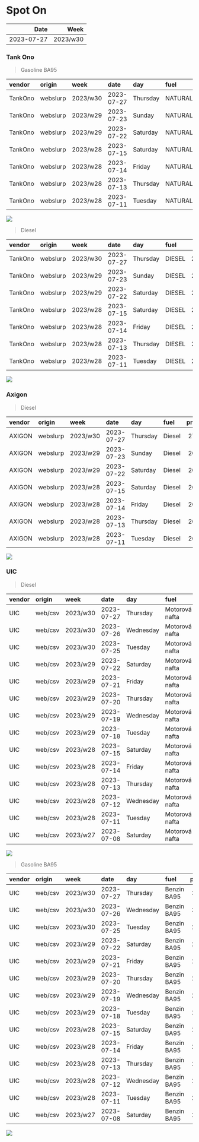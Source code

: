 Spot On
================

|       Date |     Week |
|-----------:|---------:|
| 2023-07-27 | 2023/w30 |

### Tank Ono

> Gasoline BA95

| vendor  | origin   | week     | date       | day      | fuel      | price | PriceVAT |
|:--------|:---------|:---------|:-----------|:---------|:----------|------:|---------:|
| TankOno | webslurp | 2023/w30 | 2023-07-27 | Thursday | NATURAL95 | 29.34 |     35.5 |
| TankOno | webslurp | 2023/w29 | 2023-07-23 | Sunday   | NATURAL95 | 29.34 |     35.5 |
| TankOno | webslurp | 2023/w29 | 2023-07-22 | Saturday | NATURAL95 | 29.34 |     35.5 |
| TankOno | webslurp | 2023/w28 | 2023-07-15 | Saturday | NATURAL95 | 29.34 |     35.5 |
| TankOno | webslurp | 2023/w28 | 2023-07-14 | Friday   | NATURAL95 | 29.34 |     35.5 |
| TankOno | webslurp | 2023/w28 | 2023-07-13 | Thursday | NATURAL95 | 29.34 |     35.5 |
| TankOno | webslurp | 2023/w28 | 2023-07-11 | Tuesday  | NATURAL95 | 29.34 |     35.5 |

<img src="SpotOn_files/figure-gfm/tono-ba95-1.png" style="display: block; margin: auto auto auto 0;" />

> Diesel

| vendor  | origin   | week     | date       | day      | fuel   | price | PriceVAT |
|:--------|:---------|:---------|:-----------|:---------|:-------|------:|---------:|
| TankOno | webslurp | 2023/w30 | 2023-07-27 | Thursday | DIESEL | 25.54 |     30.9 |
| TankOno | webslurp | 2023/w29 | 2023-07-23 | Sunday   | DIESEL | 25.54 |     30.9 |
| TankOno | webslurp | 2023/w29 | 2023-07-22 | Saturday | DIESEL | 25.54 |     30.9 |
| TankOno | webslurp | 2023/w28 | 2023-07-15 | Saturday | DIESEL | 25.54 |     30.9 |
| TankOno | webslurp | 2023/w28 | 2023-07-14 | Friday   | DIESEL | 25.21 |     30.5 |
| TankOno | webslurp | 2023/w28 | 2023-07-13 | Thursday | DIESEL | 25.21 |     30.5 |
| TankOno | webslurp | 2023/w28 | 2023-07-11 | Tuesday  | DIESEL | 25.21 |     30.5 |

<img src="SpotOn_files/figure-gfm/tono-diesel-1.png" style="display: block; margin: auto auto auto 0;" />

### Axigon

> Diesel

| vendor | origin   | week     | date       | day      | fuel   | price | PriceVAT |
|:-------|:---------|:---------|:-----------|:---------|:-------|------:|---------:|
| AXIGON | webslurp | 2023/w30 | 2023-07-27 | Thursday | Diesel |  27.4 |     33.1 |
| AXIGON | webslurp | 2023/w29 | 2023-07-23 | Sunday   | Diesel |  26.9 |     32.5 |
| AXIGON | webslurp | 2023/w29 | 2023-07-22 | Saturday | Diesel |  26.9 |     32.5 |
| AXIGON | webslurp | 2023/w28 | 2023-07-15 | Saturday | Diesel |  26.9 |     32.5 |
| AXIGON | webslurp | 2023/w28 | 2023-07-14 | Friday   | Diesel |  26.9 |     32.5 |
| AXIGON | webslurp | 2023/w28 | 2023-07-13 | Thursday | Diesel |  26.9 |     32.5 |
| AXIGON | webslurp | 2023/w28 | 2023-07-11 | Tuesday  | Diesel |  26.9 |     32.5 |

<img src="SpotOn_files/figure-gfm/axigon-diesel-1.png" style="display: block; margin: auto auto auto 0;" />

### UIC

> Diesel

| vendor | origin  | week     | date       | day       | fuel           | price | priceVAT |
|:-------|:--------|:---------|:-----------|:----------|:---------------|------:|---------:|
| UIC    | web/csv | 2023/w30 | 2023-07-27 | Thursday  | Motorová nafta |  26.5 |     32.1 |
| UIC    | web/csv | 2023/w30 | 2023-07-26 | Wednesday | Motorová nafta |  26.2 |     31.7 |
| UIC    | web/csv | 2023/w30 | 2023-07-25 | Tuesday   | Motorová nafta |  26.0 |     31.5 |
| UIC    | web/csv | 2023/w29 | 2023-07-22 | Saturday  | Motorová nafta |  25.7 |     31.1 |
| UIC    | web/csv | 2023/w29 | 2023-07-21 | Friday    | Motorová nafta |  25.6 |     31.0 |
| UIC    | web/csv | 2023/w29 | 2023-07-20 | Thursday  | Motorová nafta |  25.5 |     30.9 |
| UIC    | web/csv | 2023/w29 | 2023-07-19 | Wednesday | Motorová nafta |  25.4 |     30.7 |
| UIC    | web/csv | 2023/w29 | 2023-07-18 | Tuesday   | Motorová nafta |  25.4 |     30.7 |
| UIC    | web/csv | 2023/w28 | 2023-07-15 | Saturday  | Motorová nafta |  25.4 |     30.7 |
| UIC    | web/csv | 2023/w28 | 2023-07-14 | Friday    | Motorová nafta |  25.5 |     30.9 |
| UIC    | web/csv | 2023/w28 | 2023-07-13 | Thursday  | Motorová nafta |  25.5 |     30.9 |
| UIC    | web/csv | 2023/w28 | 2023-07-12 | Wednesday | Motorová nafta |  25.4 |     30.7 |
| UIC    | web/csv | 2023/w28 | 2023-07-11 | Tuesday   | Motorová nafta |  25.4 |     30.7 |
| UIC    | web/csv | 2023/w27 | 2023-07-08 | Saturday  | Motorová nafta |  25.4 |     30.7 |

<img src="SpotOn_files/figure-gfm/uic-diesel-1.png" style="display: block; margin: auto auto auto 0;" />

> Gasoline BA95

| vendor | origin  | week     | date       | day       | fuel        | price | priceVAT |
|:-------|:--------|:---------|:-----------|:----------|:------------|------:|---------:|
| UIC    | web/csv | 2023/w30 | 2023-07-27 | Thursday  | Benzin BA95 |  30.5 |     36.9 |
| UIC    | web/csv | 2023/w30 | 2023-07-26 | Wednesday | Benzin BA95 |  30.2 |     36.5 |
| UIC    | web/csv | 2023/w30 | 2023-07-25 | Tuesday   | Benzin BA95 |  29.9 |     36.2 |
| UIC    | web/csv | 2023/w29 | 2023-07-22 | Saturday  | Benzin BA95 |  29.6 |     35.8 |
| UIC    | web/csv | 2023/w29 | 2023-07-21 | Friday    | Benzin BA95 |  29.4 |     35.6 |
| UIC    | web/csv | 2023/w29 | 2023-07-20 | Thursday  | Benzin BA95 |  29.3 |     35.5 |
| UIC    | web/csv | 2023/w29 | 2023-07-19 | Wednesday | Benzin BA95 |  29.2 |     35.3 |
| UIC    | web/csv | 2023/w29 | 2023-07-18 | Tuesday   | Benzin BA95 |  29.0 |     35.1 |
| UIC    | web/csv | 2023/w28 | 2023-07-15 | Saturday  | Benzin BA95 |  29.1 |     35.2 |
| UIC    | web/csv | 2023/w28 | 2023-07-14 | Friday    | Benzin BA95 |  29.3 |     35.5 |
| UIC    | web/csv | 2023/w28 | 2023-07-13 | Thursday  | Benzin BA95 |  29.3 |     35.5 |
| UIC    | web/csv | 2023/w28 | 2023-07-12 | Wednesday | Benzin BA95 |  29.2 |     35.3 |
| UIC    | web/csv | 2023/w28 | 2023-07-11 | Tuesday   | Benzin BA95 |  29.1 |     35.2 |
| UIC    | web/csv | 2023/w27 | 2023-07-08 | Saturday  | Benzin BA95 |  29.3 |     35.5 |

<img src="SpotOn_files/figure-gfm/uic-ba95-1.png" style="display: block; margin: auto auto auto 0;" />
